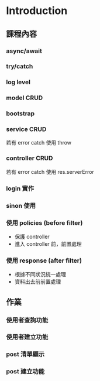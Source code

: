 Introduction
============

課程內容
--------

### async/await

### try/catch

### log level

### model CRUD

### bootstrap

### service CRUD

若有 error catch 使用 throw

### controller CRUD

若有 error catch 使用 res.serverError

### login 實作

### sinon 使用

### 使用 policies (before filter)

-	保護 controller
-	進入 controller 前，前置處理

### 使用 response (after filter)

-	根據不同狀況統一處理
-	資料出去前前置處理

作業
----

### 使用者查詢功能

### 使用者建立功能

### post 清單顯示

### post 建立功能
